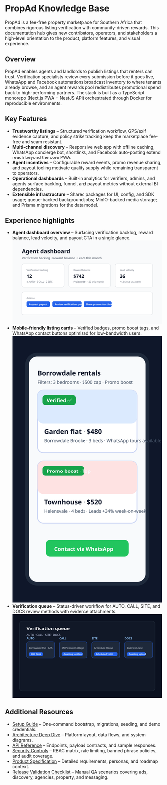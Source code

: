 # PropAd Knowledge Base

PropAd is a fee-free property marketplace for Southern Africa that combines rigorous listing verification with community-driven rewards. This documentation hub gives new contributors, operators, and stakeholders a high-level orientation to the product, platform features, and visual experience.

## Overview

PropAd enables agents and landlords to publish listings that renters can trust. Verification specialists review every submission before it goes live, WhatsApp and Facebook automations broadcast inventory to where tenants already browse, and an agent rewards pool redistributes promotional spend back to high-performing partners. The stack is built as a TypeScript monorepo (Next.js PWA + NestJS API) orchestrated through Docker for reproducible environments.

## Key Features

- **Trustworthy listings** – Structured verification workflow, GPS/exif evidence capture, and policy strike tracking keep the marketplace fee-free and scam resistant.
- **Multi-channel discovery** – Responsive web app with offline caching, WhatsApp concierge bot, shortlinks, and Facebook auto-posting extend reach beyond the core PWA.
- **Agent incentives** – Configurable reward events, promo revenue sharing, and payout tooling motivate quality supply while remaining transparent to operators.
- **Operational dashboards** – Built-in analytics for verifiers, admins, and agents surface backlog, funnel, and payout metrics without external BI dependencies.
- **Extensible infrastructure** – Shared packages for UI, config, and SDK usage; queue-backed background jobs; MinIO-backed media storage; and Prisma migrations for the data model.

## Experience highlights

- **Agent dashboard overview** – Surfacing verification backlog, reward balance, lead velocity, and payout CTA in a single glance. ![Agent dashboard overview](./images/dashboard-overview.svg)
- **Mobile-friendly listing cards** – Verified badges, promo boost tags, and WhatsApp contact buttons optimised for low-bandwidth users. ![Mobile listing feed](./images/listing-feed-mobile.svg)
- **Verification queue** – Status-driven workflow for AUTO, CALL, SITE, and DOCS review methods with evidence attachments. ![Verification queue](./images/verification-queue.svg)

## Additional Resources

- [Setup Guide](./SETUP.md) – One-command bootstrap, migrations, seeding, and demo credentials.
- [Architecture Deep Dive](./ARCHITECTURE.md) – Platform layout, data flows, and system diagrams.
- [API Reference](./API.md) – Endpoints, payload contracts, and sample responses.
- [Security Controls](./SECURITY.md) – RBAC matrix, rate limiting, banned phrase policies, and audit coverage.
- [Product Specification](./PRODUCT_SPEC.md) – Detailed requirements, personas, and roadmap context.
- [Release Validation Checklist](./QA_VALIDATION.md) – Manual QA scenarios covering ads, discovery, agencies, property, and messaging.
